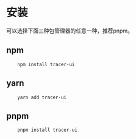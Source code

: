 
<script setup>
import {onMounted} from 'vue'
import Prism from 'prismjs';
import '@/assets/styles/prism.css';
onMounted(()=>{
    Prism.highlightAll()
})
</script>
# 安装

可以选择下面三种包管理器的任意一种，推荐pnpm。

## npm


```shell
    npm install tracer-ui
```

## yarn

```shell
    yarn add tracer-ui
```

## pnpm

```shell
    pnpm install tracer-ui
```




